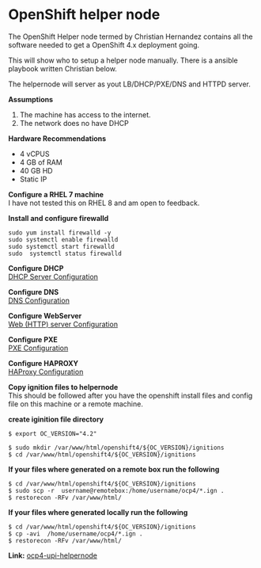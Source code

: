 # OpenShift helper node 
The OpenShift Helper node termed by Christian Hernandez contains all the software needed to get a OpenShift 4.x deployment going. 

This will show who to setup a helper node manually. There is a ansible playbook written Christian below. 

The helpernode will server as yout LB/DHCP/PXE/DNS and HTTPD server.

**Assumptions**  
1. The machine has access to the internet.
2. The network does no have DHCP

**Hardware Recommendations**  
* 4 vCPUS 
* 4 GB of RAM 
* 40 GB HD
* Static IP 

**Configure a RHEL 7 machine**  
I have not tested this on RHEL 8 and am open to feedback. 

**Install and configure firewalld**  
```
sudo yum install firewalld -y 
sudo systemctl enable firewalld
sudo systemctl start firewalld
sudo  systemctl status firewalld
```

**Configure DHCP**  
[DHCP Server Configuration](dhcp-configuration/)  

**Configure DNS**  
[DNS Configuration](dns-server-configuration/) 

**Configure WebServer**  
[Web (HTTP) server Configuration](webserver-configuration/)  

**Configure PXE**  
[PXE Configuration](pxe-configuration/)  

**Configure HAPROXY**  
[HAProxy Configuration](haproxy-configuration/)  


**Copy ignition files to helpernode**  
This should be followed after you have the openshift install files and config file on this machine or a remote machine. 

**create iginition file directory**  
```
$ export OC_VERSION="4.2"

$ sudo mkdir /var/www/html/openshift4/${OC_VERSION}/ignitions
$ cd /var/www/html/openshift4/${OC_VERSION}/ignitions
```

**If your files where generated on a remote box run the following**
```
$ cd /var/www/html/openshift4/${OC_VERSION}/ignitions
$ sudo scp -r  username@remotebox:/home/username/ocp4/*.ign .
$ restorecon -RFv /var/www/html/
```

**If your files where generated locally run the following**
```
$ cd /var/www/html/openshift4/${OC_VERSION}/ignitions
$ cp -avi  /home/username/ocp4/*.ign .
$ restorecon -RFv /var/www/html/
```

**Link:**
[ocp4-upi-helpernode](https://github.com/christianh814/ocp4-upi-helpernode)